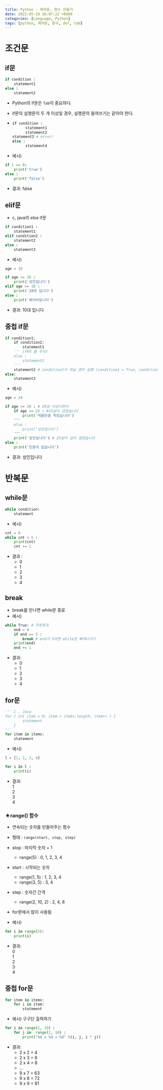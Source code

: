 ```yaml
---
title: Python - 제어문, 함수 만들기
date: 2022-05-29 16:07:22 +0900
categories: [Language, Python]
tags: [python, 제어문, 함수, def, tab]
---
```


# 조건문

## if문
```python
if condition :
    statement1
else :
    statement2
```

- Python의 if문은 `Tab`이 중요하다.
- if문의 실행문이 두 개 이상일 경우, 실행문의 들여쓰기는 같아야 한다.
- ```python
  if condition :
        statement1
        statement2
  statement3 # error!
  else :
        statement4
  ```

- 예시) <br>

```python
if 1 == 0:
    print('true')
else :
    print('false')
```

  - 결과: false

## elif문
- c, java의 else if문<br>

```python
if condition1 :
    statement1
elif condition2 :
    statement2
else :
    statement3
```

- 예시) <br>


```python
age = 10

if age >= 20 :
    print('성인입니다')
elif age >= 10 :
    print('10대 입니다')
else :
    print('베이비입니다')
```

  - 결과: 10대 입니다

## 중첩 if문
```python
if condition1:
    if condition2:
        statement1
    ''' (여러 줄 주석)
    else : 
        statement2
    '''
    statement2 # condition2가 아닐 경우 실행 (condition1 = True, condition2 = False)
else:
    statement3
```

- 예시) <br>

```python
age = 24

if age >= 20 : # 20살 이상이면서
    if age >= 25 : #25살이 넘었습니다
        print('먹을만큼 먹었습니다')
    """
    else :
        print('성인입니다')
    """
    print('성인입니다') # 25살이 넘지 않았습니다
else :
    print('민증이 없습니다')
```

  - 결과: 성인입니다

# 반복문

## while문
```python
while condition:
    statement
```

- 예시) <br>

```python
cnt = 0
while cnt < 5 :
    print(cnt)
    cnt += 1
```

- 결과 :
  - 0
  - 1
  - 2
  - 3
  - 4

## break
- break를 만나면 while문 종료
- 예시) <br>
```python
while True: # 무한루프
    end = 0
    if end == 5 :
        break # end가 5라면 while문 빠져나가기
    print(end)
    end += 1
```

- 결과:
  - 0
  - 1
  - 2
  - 3
  - 4

## for문
```python
''' C , Java
for ( int item = 0; item < items.length; item++ ) { 
        statement 
    }
'''
for item in items:
    statement
```

- 예시) <br>

```python
l = [1, 2, 3, 4]

for i in l :
    print(i)
```

  - 결과: <br>
      1 <br>
      2 <br>
      3 <br>
      4 <br>

### <b>★range() 함수</b>
- 연속되는 숫자를 만들어주는 함수
- 형태 : `range(start, stop, step)`
- stop : 마지막 숫자 + 1
  - range(5) : 0, 1, 2, 3, 4
- start : 시작되는 숫자
  - range(1, 5) : 1, 2, 3, 4
  - range(3, 5) : 3, 4
- step : 숫자간 간격
  - range(2, 10, 2) : 2, 4, 8

- for문에서 많이 사용됨
- 예시) <br>

```python
for i in range(5):
    print(i)
```

  - 결과: <br>
    0 <br>
    1 <br>
    2 <br>
    3 <br>
    4 <br>

## 중첩 for문
```python
for item in items:
    for i in item:
        statement
```

- 예시) 구구단 출력하기<br>

```python
for i in range(2, 10) :
    for j in  range(2, 10) :
        print("%d x %d = %d" %(i, j, i * j))
```

- 결과:
  - 2 x 2 = 4
  - 2 x 3 = 6
  - 2 x 4 = 8
  - ...
  - 9 x 7 = 63
  - 9 x 8 = 72
  - 9 x 9 = 81
